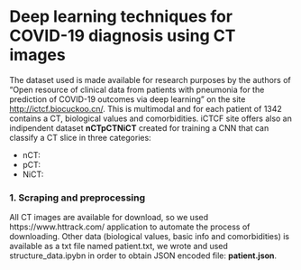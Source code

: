 # Deep learning techniques for COVID-19 diagnosis using CT images

The dataset used is made available for research purposes by the authors of “Open resource of clinical data from patients with pneumonia for the prediction of COVID-19 outcomes via deep learning” on the site http://ictcf.biocuckoo.cn/. This is multimodal and for each patient of 1342 contains a CT, biological values and comorbidities. 
iCTCF site offers also an indipendent dataset <b>nCTpCTNiCT</b> created for training a CNN that can classify a CT slice in three categories:
<ul>
  <li>nCT:</li>
  <li>pCT:</li>
  <li>NiCT:</li>
</ul>

<h3>1. Scraping and preprocessing</h3>
All CT images are available for download, so we used https://www.httrack.com/ application to automate the process of downloading. Other data (biological values, basic info and comorbidities) is available as a txt file named patient.txt, we wrote and used structure_data.ipybn in order to obtain JSON encoded file: <b>patient.json</b>.
